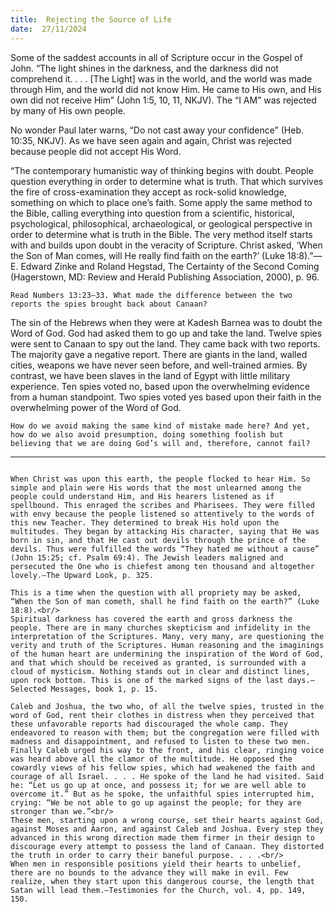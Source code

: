 ```yaml
---
title:  Rejecting the Source of Life
date:  27/11/2024
---
```


Some of the saddest accounts in all of Scripture occur in the Gospel of John. “The light shines in the darkness, and the darkness did not comprehend it. . . . [The Light] was in the world, and the world was made through Him, and the world did not know Him. He came to His own, and His own did not receive Him” (John 1:5, 10, 11, NKJV). The “I AM” was rejected by many of His own people.

No wonder Paul later warns, “Do not cast away your confidence” (Heb. 10:35, NKJV). As we have seen again and again, Christ was rejected because people did not accept His Word.

“The contemporary humanistic way of thinking begins with doubt. People question everything in order to determine what is truth. That which survives the fire of cross-examination they accept as rock-solid knowledge, something on which to place one’s faith. Some apply the same method to the Bible, calling everything into question from a scientific, historical, psychological, philosophical, archaeological, or geological perspective in order to determine what is truth in the Bible. The very method itself starts with and builds upon doubt in the veracity of Scripture. Christ asked, ‘When the Son of Man comes, will He really find faith on the earth?’ (Luke 18:8).”—E. Edward Zinke and Roland Hegstad, The Certainty of the Second Coming (Hagerstown, MD: Review and Herald Publishing Association, 2000), p. 96.

`Read Numbers 13:23–33. What made the difference between the two reports the spies brought back about Canaan?`

The sin of the Hebrews when they were at Kadesh Barnea was to doubt the Word of God. God had asked them to go up and take the land. Twelve spies were sent to Canaan to spy out the land. They came back with two reports. The majority gave a negative report. There are giants in the land, walled cities, weapons we have never seen before, and well-trained armies. By contrast, we have been slaves in the land of Egypt with little military experience. Ten spies voted no, based upon the overwhelming evidence from a human standpoint. Two spies voted yes based upon their faith in the overwhelming power of the Word of God.

`How do we avoid making the same kind of mistake made here? And yet, how do we also avoid presumption, doing something foolish but believing that we are doing God’s will and, therefore, cannot fail?`

---

```=Additional Reading: Selected Quotes from Ellen G. White

When Christ was upon this earth, the people flocked to hear Him. So simple and plain were His words that the most unlearned among the people could understand Him, and His hearers listened as if spellbound. This enraged the scribes and Pharisees. They were filled with envy because the people listened so attentively to the words of this new Teacher. They determined to break His hold upon the multitudes. They began by attacking His character, saying that He was born in sin, and that He cast out devils through the prince of the devils. Thus were fulfilled the words “They hated me without a cause” (John 15:25; cf. Psalm 69:4). The Jewish leaders maligned and persecuted the One who is chiefest among ten thousand and altogether lovely.—The Upward Look, p. 325.

This is a time when the question with all propriety may be asked, “When the Son of man cometh, shall he find faith on the earth?” (Luke 18:8).<br/>
Spiritual darkness has covered the earth and gross darkness the people. There are in many churches skepticism and infidelity in the interpretation of the Scriptures. Many, very many, are questioning the verity and truth of the Scriptures. Human reasoning and the imaginings of the human heart are undermining the inspiration of the Word of God, and that which should be received as granted, is surrounded with a cloud of mysticism. Nothing stands out in clear and distinct lines, upon rock bottom. This is one of the marked signs of the last days.—Selected Messages, book 1, p. 15.

Caleb and Joshua, the two who, of all the twelve spies, trusted in the word of God, rent their clothes in distress when they perceived that these unfavorable reports had discouraged the whole camp. They endeavored to reason with them; but the congregation were filled with madness and disappointment, and refused to listen to these two men. Finally Caleb urged his way to the front, and his clear, ringing voice was heard above all the clamor of the multitude. He opposed the cowardly views of his fellow spies, which had weakened the faith and courage of all Israel. . . . He spoke of the land he had visited. Said he: “Let us go up at once, and possess it; for we are well able to overcome it.” But as he spoke, the unfaithful spies interrupted him, crying: “We be not able to go up against the people; for they are stronger than we.”<br/>
These men, starting upon a wrong course, set their hearts against God, against Moses and Aaron, and against Caleb and Joshua. Every step they advanced in this wrong direction made them firmer in their design to discourage every attempt to possess the land of Canaan. They distorted the truth in order to carry their baneful purpose. . . .<br/>
When men in responsible positions yield their hearts to unbelief, there are no bounds to the advance they will make in evil. Few realize, when they start upon this dangerous course, the length that Satan will lead them.—Testimonies for the Church, vol. 4, pp. 149, 150.
```